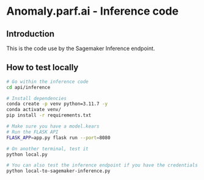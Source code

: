 # Anomaly.parf.ai - Inference code

## Introduction

This is the code use by the Sagemaker Inference endpoint.

## How to test locally

```bash
# Go within the inference code
cd api/inference

# Install dependencies
conda create -p venv python=3.11.7 -y  
conda activate venv/     
pip install -r requirements.txt

# Make sure you have a model.kears
# Run the FLASK API
FLASK_APP=app.py flask run --port=8080

# On another terminal, test it
python local.py

# You can also test the inference endpoint if you have the credentials
python local-to-sagemaker-inference.py
```
